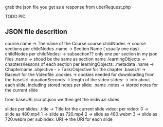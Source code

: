 grab the json file you get as a response from uberRequest.php

TODO PIC

## JSON file descrition


course.name -> The name of the Course
course.childNodes -> course sections
    per childNodes
		.name -> Section Name  ( usually one day)
		childNodes
		    per childNodes: -> subsection?? only one per section in my json files
			    .name -> shoud be the same as section name
			    .learningObjects   -> chapters/lessons of each section
				    per learningObjects:
					    .metadata
						    .name -> Chaptername
							.objective - > Task/Objective for the chapter
							.baseUrl -> Baseurl for the Videofile
							.cookies -> cookies needed for downloading from the baseUrl
							.durationSeconds -> length of the video
						slides: -> info about each slide, including stored notes
						    per slide:
				                .name 
								.notes   -> stored notes for the current slide

from baseURL/script.json we then get the inidivual slides:

slides
    per slides:
		.title -> Title for the current slide
		video: 
		    per video:
			    0 -> slide as 480.mp4
				1 -> slide as 720.mp4
				2 -> slide as 480.webm
				3 -> slide as 720.webm
				per subindex:
		            URI -> the URI for each slide
